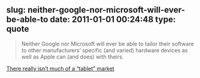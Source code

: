 slug: neither-google-nor-microsoft-will-ever-be-able-to
date: 2011-01-01 00:24:48
type: quote
---

> Neither Google nor Microsoft will ever be able to tailor their software to other manufacturers’ specific (and varied) hardware devices as well as Apple can (and does) with theirs.

[There really isn’t much of a “tablet” market](http://www.marco.org/2546655554)
